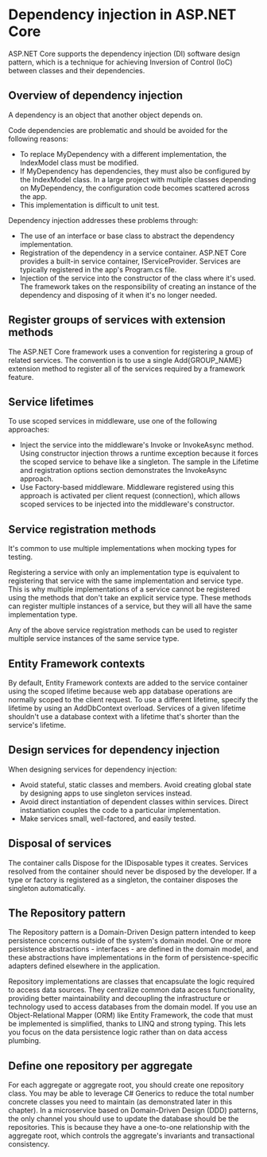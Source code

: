 # Dependency injection in ASP.NET Core

ASP.NET Core supports the dependency injection (DI) software design pattern, which is a technique for achieving Inversion of Control (IoC) between classes and their dependencies.

## Overview of dependency injection

A dependency is an object that another object depends on.

Code dependencies are problematic and should be avoided for the following reasons:

- To replace MyDependency with a different implementation, the IndexModel class must be modified.
- If MyDependency has dependencies, they must also be configured by the IndexModel class. In a large project with multiple classes depending on MyDependency, the configuration code becomes scattered across the app.
- This implementation is difficult to unit test.

Dependency injection addresses these problems through:

- The use of an interface or base class to abstract the dependency implementation.
- Registration of the dependency in a service container. ASP.NET Core provides a built-in service container, IServiceProvider. Services are typically registered in the app's Program.cs file.
- Injection of the service into the constructor of the class where it's used. The framework takes on the responsibility of creating an instance of the dependency and disposing of it when it's no longer needed.

## Register groups of services with extension methods

The ASP.NET Core framework uses a convention for registering a group of related services. The convention is to use a single Add{GROUP_NAME} extension method to register all of the services required by a framework feature.

## Service lifetimes

To use scoped services in middleware, use one of the following approaches:

- Inject the service into the middleware's Invoke or InvokeAsync method. Using constructor injection throws a runtime exception because it forces the scoped service to behave like a singleton. The sample in the Lifetime and registration options section demonstrates the InvokeAsync approach.
- Use Factory-based middleware. Middleware registered using this approach is activated per client request (connection), which allows scoped services to be injected into the middleware's constructor.

## Service registration methods

It's common to use multiple implementations when mocking types for testing.

Registering a service with only an implementation type is equivalent to registering that service with the same implementation and service type. This is why multiple implementations of a service cannot be registered using the methods that don't take an explicit service type. These methods can register multiple instances of a service, but they will all have the same implementation type.

Any of the above service registration methods can be used to register multiple service instances of the same service type.

## Entity Framework contexts

By default, Entity Framework contexts are added to the service container using the scoped lifetime because web app database operations are normally scoped to the client request. To use a different lifetime, specify the lifetime by using an AddDbContext overload. Services of a given lifetime shouldn't use a database context with a lifetime that's shorter than the service's lifetime.

## Design services for dependency injection

When designing services for dependency injection:

- Avoid stateful, static classes and members. Avoid creating global state by designing apps to use singleton services instead.
- Avoid direct instantiation of dependent classes within services. Direct instantiation couples the code to a particular implementation.
- Make services small, well-factored, and easily tested.

## Disposal of services

The container calls Dispose for the IDisposable types it creates. Services resolved from the container should never be disposed by the developer. If a type or factory is registered as a singleton, the container disposes the singleton automatically.

## The Repository pattern

The Repository pattern is a Domain-Driven Design pattern intended to keep persistence concerns outside of the system's domain model. One or more persistence abstractions - interfaces - are defined in the domain model, and these abstractions have implementations in the form of persistence-specific adapters defined elsewhere in the application.

Repository implementations are classes that encapsulate the logic required to access data sources. They centralize common data access functionality, providing better maintainability and decoupling the infrastructure or technology used to access databases from the domain model. If you use an Object-Relational Mapper (ORM) like Entity Framework, the code that must be implemented is simplified, thanks to LINQ and strong typing. This lets you focus on the data persistence logic rather than on data access plumbing.

## Define one repository per aggregate

For each aggregate or aggregate root, you should create one repository class. You may be able to leverage C# Generics to reduce the total number concrete classes you need to maintain (as demonstrated later in this chapter). In a microservice based on Domain-Driven Design (DDD) patterns, the only channel you should use to update the database should be the repositories. This is because they have a one-to-one relationship with the aggregate root, which controls the aggregate's invariants and transactional consistency.
